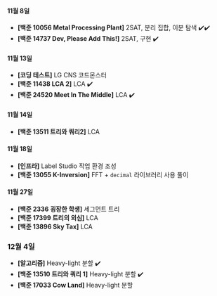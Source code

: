 #### 11월 8일

- **[백준 10056 Metal Processing Plant]** 2SAT, 분리 집합, 이분 탐색 :heavy_check_mark::heavy_check_mark:
- **[백준 14737 Dev, Please Add This!]** 2SAT, 구현 :heavy_check_mark:

#### 11월 13일

- **[코딩 테스트]** LG CNS 코드몬스터
- **[백준 11438 LCA 2]** LCA :heavy_check_mark:
- **[백준 24520 Meet In The Middle]** LCA :heavy_check_mark:

#### 11월 14일

- **[백준 13511 트리와 쿼리2]** LCA

#### 11월 18일

- **[인프라]** Label Studio 작업 환경 조성
- **[백준 13055 K-Inversion]** FFT + `decimal` 라이브러리 사용 풀이

#### 11월 27일

- **[백준 2336 굉장한 학생]** 세그먼트 트리
- **[백준 17399 트리의 외심]** LCA
- **[백준 13896 Sky Tax]** LCA

### 12월 4일

- **[알고리즘]** Heavy-light 분할 :heavy_check_mark:
- **[백준 13510 트리와 쿼리 1]** Heavy-light 분할 :heavy_check_mark:
- **[백준 17033 Cow Land]** Heavy-light 분할  
